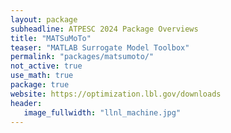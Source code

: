 ```yaml
---
layout: package
subheadline: ATPESC 2024 Package Overviews
title: "MATSuMoTo"
teaser: "MATLAB Surrogate Model Toolbox"
permalink: "packages/matsumoto/"
not_active: true
use_math: true
package: true
website: https://optimization.lbl.gov/downloads
header:
   image_fullwidth: "llnl_machine.jpg"
---
```

